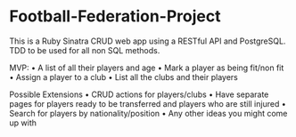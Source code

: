 # Football-Federation-Project

This is a Ruby Sinatra CRUD web app using a RESTful API and PostgreSQL. TDD to be used for all non SQL methods.

MVP:
•	A list of all their players and age
•	Mark a player as being fit/non fit
•	Assign a player to a club
•	List all the clubs and their players

Possible Extensions
•	CRUD actions for players/clubs
•	Have separate pages for players ready to be transferred and players who are still injured
•	Search for players by nationality/position
•	Any other ideas you might come up with
